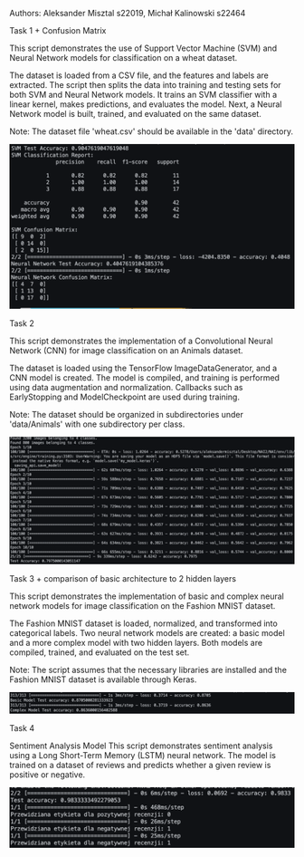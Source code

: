 Authors: Aleksander Misztal s22019, Michał Kalinowski s22464


Task 1 + Confusion Matrix

This script demonstrates the use of Support Vector Machine (SVM) and Neural Network models
for classification on a wheat dataset.

The dataset is loaded from a CSV file, and the features and labels are extracted.
The script then splits the data into training and testing sets for both SVM and Neural Network models.
It trains an SVM classifier with a linear kernel, makes predictions, and evaluates the model.
Next, a Neural Network model is built, trained, and evaluated on the same dataset.

Note: The dataset file 'wheat.csv' should be available in the 'data' directory.

![Alt text](task1.png)


Task 2

This script demonstrates the implementation of a Convolutional Neural Network (CNN)
for image classification on an Animals dataset.

The dataset is loaded using the TensorFlow ImageDataGenerator, and a CNN model is created.
The model is compiled, and training is performed using data augmentation and normalization.
Callbacks such as EarlyStopping and ModelCheckpoint are used during training.

Note: The dataset should be organized in subdirectories under 'data/Animals' with one subdirectory per class.

![Alt text](task2.png)


Task 3 + comparison of basic architecture to 2 hidden layers

This script demonstrates the implementation of basic and complex neural network models
for image classification on the Fashion MNIST dataset.

The Fashion MNIST dataset is loaded, normalized, and transformed into categorical labels.
Two neural network models are created: a basic model and a more complex model with two hidden layers.
Both models are compiled, trained, and evaluated on the test set.

Note: The script assumes that the necessary libraries are installed and the Fashion MNIST dataset
is available through Keras.

![Alt text](task3.png)


Task 4

Sentiment Analysis Model
This script demonstrates sentiment analysis using a Long Short-Term Memory (LSTM) neural network.
The model is trained on a dataset of reviews and predicts whether a given review is positive or negative.

![Alt text](task4.png)
